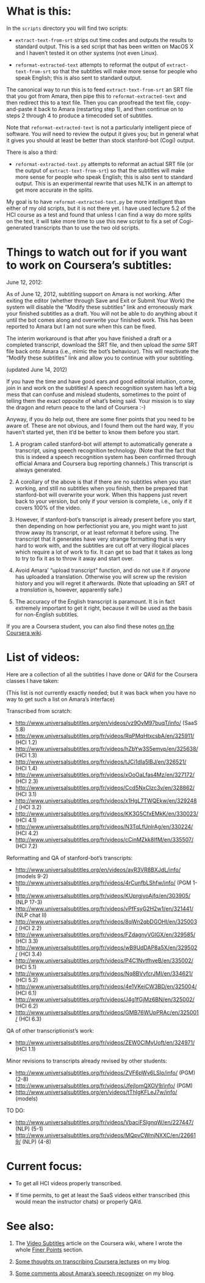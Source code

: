 What is this:
============

In the `scripts` directory you will find two scripts:

- `extract-text-from-srt` strips out time codes and outputs the
  results to standard output. This is a sed script that has been
  written on MacOS X and I haven’t tested it on other systems
  (not even Linux).

- `reformat-extracted-text` attempts to reformat the output of
  `extract-text-from-srt` so that the subtitles will make more
  sense for people who speak English; this is also sent to
  standard output.

The canonical way to run this is to feed `extract-text-from-srt`
an SRT file that you got from Amara, then pipe this to
`reformat-extracted-text` and then redirect this to a text file.
Then you can proofread the text file, copy-and-paste it back to
Amara (restarting step 1), and then continue on to steps 2 through 4
to produce a timecoded set of subtitles.

Note that `reformat-extracted-text` is not a particularly
intelligent piece of software. You *will* need to review the
output it gives you; but in general what it gives you should
at least be better than stock stanford-bot (Cogi) output.

There is also a third:

- `reformat-extracted-text.py` attempts to reformat an actual SRT
  file (or the output of `extract-text-from-srt`) so that the
  subtitles will make more sense for people who speak English;
  this is also sent to standard output. This is an experimental
  rewrite that uses NLTK in an attempt to get more accurate in
  the splits.

My goal is to have `reformat-extracted-text.py` be more intelligent
than either of my old scripts, but it is not there yet.
I have used lecture 5.2 of the HCI course as a test
and found that unless I can find a way do more splits on the text,
it will take more time to use this new script
to fix a set of Cogi-generated transcripts
than to use the two old scripts.

Things to watch out for if you want to work on Coursera’s subtitles:
===================================================================

June 12, 2012:

As of June 12, 2012, subtitling support on Amara is not working.
After exiting the editor (whether through Save and Exit or
Submit Your Work) the system will disable the “Modify these
subtitles” link and erroneously mark your finished subtitles
as a draft. You will not be able to do anything about it
until the bot comes along and overwrite your finished work. This
has been reported to Amara but I am not sure when this can be
fixed.

The interim workaround is that after you have finished a draft
or a completed transcript, download the SRT file, and then
upload the *same* SRT file back onto Amara (i.e., mimic the bot’s
behaviour). This will reactivate the “Modify these subtitles”
link and allow you to continue with your subtitling.

(updated June 14, 2012)

If you have the time and have good ears and good editorial intuition,
come, join in and work on the subtitles!
A speech recognition system has left a big mess
that can confuse and mislead students,
sometimes to the point of telling them the exact opposite of what’s being said.
Your mission is to slay the dragon and return peace to the land of Coursera :-)

Anyway, if you do help out,
there are some finer points that you need to be aware of.
These are not obvious, and I found them out the hard way, If you
haven’t started yet, then it’d be better to know them before you
start.

1. A program called stanford-bot will attempt to automatically
   generate a transcript, using speech recognition
   technology.
   (Note that the fact that this is indeed a speech recognition system
   has been confirmed through official Amara and Coursera bug
   reporting channels.)
   This transcript is always generated.

2. A corollary of the above is that if there are no subtitles
   when you start working, and still no subtitles when you
   finish, then be prepared that stanford-bot will overwrite
   your work. When this happens just revert back to your version,
   but only if your version is complete, i.e., only if it covers
   100% of the video.

3. However, if stanford-bot’s transcript is already present before
   you start, then depending on how perfectionist you are, you
   might want to just throw away its transcript, or at least
   reformat it before using. The transcript that it generates have
   very strange formatting that is very hard to work with, and the
   subtitles are cut off at very illogical places which require
   a lot of work to fix. It can get so bad that it takes as long
   to try to fix it as to throw it away and start over.

4. Avoid Amara’ “upload transcript” function,
   and do not use it if *anyone* has uploaded a translation.
   Otherwise you will screw up the revision history and you
   will regret it afterwards.
   (Note that uploading an SRT of a *translation* is, however,
    apparently safe.)

5. The accuracy of the English transcript is paramount. It is
   in fact extremely important to get it right, because it will
   be used as the basis for non-English subtitles.

If you are a Coursera student, you can also find these notes
[on the Coursera wiki][2].

List of videos:
==============

Here are a collection of all the subtitles I have done or QA’d
for the Coursera classes I have taken:

(This list is not currently exactly needed;
but it was back when you have no way to get such a list on Amara’s interface)

Transcribed from scratch:

- http://www.universalsubtitles.org/en/videos/vz9OvM97buqT/info/ (SaaS 5.8)
- http://www.universalsubtitles.org/fr/videos/RqPMqHtxcsbA/en/325911/ (HCI 1.2)
- http://www.universalsubtitles.org/fr/videos/hZbYw3S5emvp/en/325638/ (HCI 1.3)
- http://www.universalsubtitles.org/fr/videos/tJCi1dIa5lBJ/en/326521/ (HCI 1.4)
- http://www.universalsubtitles.org/fr/videos/xOoOaLfas4Mz/en/327172/ (HCI 2.3)
- http://www.universalsubtitles.org/fr/videos/Ccd5NxCIzc3v/en/328862/ (HCI 3.1)
- http://www.universalsubtitles.org/fr/videos/x1HgL7TWQEkw/en/329248/ (HCI 3.2)
- http://www.universalsubtitles.org/fr/videos/KK3G5CfxEMkK/en/330023/ (HCI 4.1)
- http://www.universalsubtitles.org/fr/videos/N3TqLfUnlrAg/en/330224/ (HCI 4.2)
- http://www.universalsubtitles.org/fr/videos/cCinMZkk8IfM/en/335507/ (HCI 7.2)


Reformatting and QA of stanford-bot’s transcripts:

- http://www.universalsubtitles.org/en/videos/ayR3VR8BXJdL/info/ (models 9-2)
- http://www.universalsubtitles.org/fr/videos/4rCunfbLShfw/info/ (PGM 1-1)
- http://www.universalsubtitles.org/fr/videos/KUprgjyoAjfq/en/303905/ (NLP 17-3)
- http://www.universalsubtitles.org/fr/videos/vPfFsyG2H2w1/en/321441/ (NLP chat II)
- http://www.universalsubtitles.org/fr/videos/8qWn2qbDGOHI/en/325003/ (HCI 2.2)
- http://www.universalsubtitles.org/fr/videos/FZdagnyVGlGX/en/329585/ (HCI 3.3)
- http://www.universalsubtitles.org/fr/videos/wB9UdDAP8a5X/en/329502/ (HCI 3.4)
- http://www.universalsubtitles.org/fr/videos/P4C1NvtfhveB/en/335002/ (HCI 5.1)
- http://www.universalsubtitles.org/fr/videos/Nq8BVvfcrJMI/en/334621/ (HCI 5.2)
- http://www.universalsubtitles.org/fr/videos/4e1VKeiCW3BD/en/325004/ (HCI 6.1)
- http://www.universalsubtitles.org/fr/videos/J4g1fGjMz6BN/en/325002/ (HCI 6.2)
- http://www.universalsubtitles.org/fr/videos/GMB76WUpPRAc/en/325001/ (HCI 6.3)

QA of other transcriptionist’s work:

- http://www.universalsubtitles.org/fr/videos/ZEW0CIMyUoft/en/324971/ (HCI 1.1)

Minor revisions to transcripts already revised by other students:

- http://www.universalsubtitles.org/fr/videos/ZVF6pWv6LSlo/info/ (PGM) (2-8)
- http://www.universalsubtitles.org/fr/videos/JfejIomQXOV9/info/ (PGM)
- http://www.universalsubtitles.org/en/videos/tThIgKFLeJ7w/info/ (models)

TO DO:

- http://www.universalsubtitles.org/fr/videos/VbaciFSlgnqW/en/227447/ (NLP) (5-1)
- http://www.universalsubtitles.org/fr/videos/MQpvCWmjNXXC/en/226619/ (NLP) (4-8)

Current focus:
=============

- To get all HCI videos properly transcribed.

- If time permits, to get at least the SaaS videos either transcribed
  (this would mean the instructor chats) or properly QA’d.

See also:
========

1.  The [Video Subtitles][1] article on the Coursera wiki, where I wrote the whole [Finer Points][2] section.

2.  [Some thoughts on transcribing Coursera lectures][3] on my blog.

3.  [Some comments about Amara’s speech recognizer][4] on my blog.

[1]: https://share.coursera.org/wiki/index.php/Video_Subtitles
[2]: https://share.coursera.org/wiki/index.php/Video_Subtitles#Finer_Points
[3]: http://w.gniw.ca/?p=735
[4]: http://w.gniw.ca/?p=937
